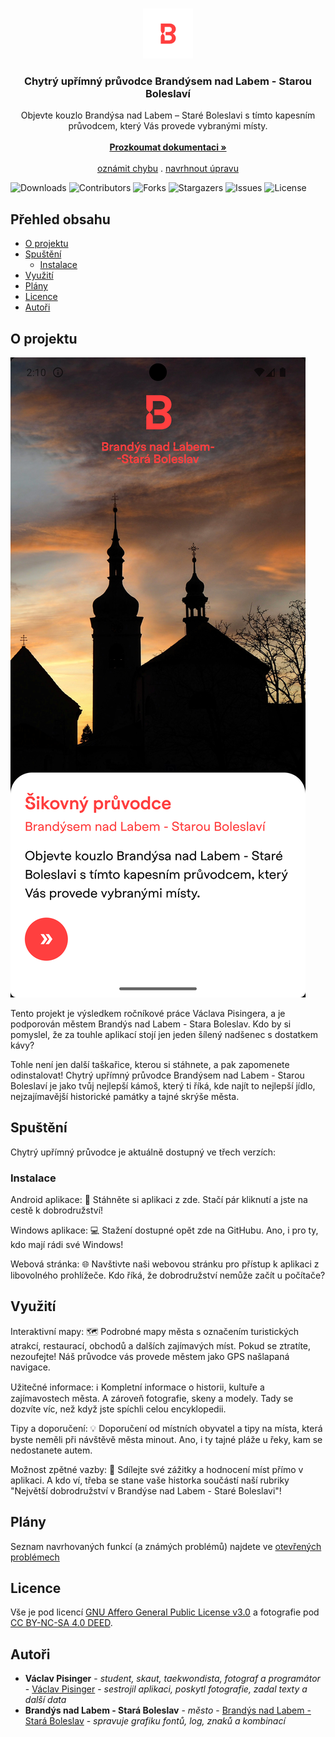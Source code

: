 <br/>
<p align="center">
  <a href="https://github.com/vaclavpi/chupbnlsb">
    <img src="https://github.com/vaclavpi/chupbnlsb/blob/main/assets/img/logoTB.png?raw=true" alt="Logo" width="80" height="80">
  </a>

  <h3 align="center">Chytrý upřímný průvodce Brandýsem nad Labem - Starou Boleslaví</h3>

  <p align="center">
    Objevte kouzlo Brandýsa nad Labem – Staré Boleslavi s tímto kapesním průvodcem, který Vás provede vybranými místy.
    <br/>
    <br/>
    <a href="https://github.com/vaclavpi/chupbnlsb"><strong>Prozkoumat dokumentaci »</strong></a>
    <br/>
    <br/>
    <a href="https://github.com/vaclavpi/chupbnlsb/issues">oznámit chybu</a>
    .
    <a href="https://github.com/vaclavpi/chupbnlsb/issues">navrhnout úpravu</a>
  </p>
</p>

![Downloads](https://img.shields.io/github/downloads/vaclavpi/chupbnlsb/total) ![Contributors](https://img.shields.io/github/contributors/vaclavpi/chupbnlsb?color=dark-green) ![Forks](https://img.shields.io/github/forks/vaclavpi/chupbnlsb?style=social) ![Stargazers](https://img.shields.io/github/stars/vaclavpi/chupbnlsb?style=social) ![Issues](https://img.shields.io/github/issues/vaclavpi/chupbnlsb) ![License](https://img.shields.io/github/license/vaclavpi/chupbnlsb) 

## Přehled obsahu

* [O projektu](#o-projektu)
* [Spuštění](#spuštění)
  * [Instalace](#instalace)
* [Využití](#využití)
* [Plány](#plány)
* [Licence](#licence)
* [Autoři](#autori)

## O projektu

![Screen Shot](https://github.com/vaclavpi/chupbnlsb/blob/main/assets/img/Screenshot_welcome.png?raw=true)

Tento projekt je výsledkem ročníkové práce Václava Pisingera, a je podporován městem Brandýs nad Labem - Stara Boleslav. Kdo by si pomyslel, že za touhle aplikací stojí jen jeden šílený nadšenec s dostatkem kávy?

Tohle není jen další taškařice, kterou si stáhnete, a pak zapomenete odinstalovat! Chytrý upřímný průvodce Brandýsem nad Labem - Starou Boleslaví je jako tvůj nejlepší kámoš, který ti říká, kde najít to nejlepší jídlo, nejzajímavější historické památky a tajné skrýše města.

## Spuštění

Chytrý upřímný průvodce je aktuálně dostupný ve třech verzích:

### Instalace

Android aplikace: 📱 Stáhněte si aplikaci z zde. Stačí pár kliknutí a jste na cestě k dobrodružství!

Windows aplikace: 💻 Stažení dostupné opět zde na GitHubu. Ano, i pro ty, kdo mají rádi své Windows!

Webová stránka: 🌐 Navštivte naši webovou stránku pro přístup k aplikaci z libovolného prohlížeče. Kdo říká, že dobrodružství nemůže začít u počítače?

## Využití

Interaktivní mapy: 🗺️ Podrobné mapy města s označením turistických atrakcí, restaurací, obchodů a dalších zajímavých míst. Pokud se ztratíte, nezoufejte! Náš průvodce vás provede městem jako GPS našlapaná navigace.

Užitečné informace: ℹ️ Kompletní informace o historii, kultuře a zajímavostech města. A zároveň fotografie, skeny a modely. Tady se dozvíte víc, než když jste spíchli celou encyklopedii.

Tipy a doporučení: 💡 Doporučení od místních obyvatel a tipy na místa, která byste neměli při návštěvě města minout. Ano, i ty tajné pláže u řeky, kam se nedostanete autem.

Možnost zpětné vazby: 📝 Sdílejte své zážitky a hodnocení míst přímo v aplikaci. A kdo ví, třeba se stane vaše historka součástí naší rubriky "Největší dobrodružství v Brandýse nad Labem - Staré Boleslavi"!

## Plány

Seznam navrhovaných funkcí (a známých problémů) najdete ve [otevřených problémech](https://github.com/vaclavpi/chupbnlsb/issues)


## Licence

Vše je pod licencí [GNU Affero General Public License v3.0](https://www.gnu.org/licenses/agpl-3.0.en.html) a fotografie pod [CC BY-NC-SA 4.0 DEED](https://creativecommons.org/licenses/by-nc-sa/4.0/deed.en).

## Autoři

* **Václav Pisinger** - *student, skaut, taekwondista, fotograf a programátor* - [Václav Pisinger](https://vaclavpi.github.io/) - *sestrojil aplikaci, poskytl fotografie, zadal texty a další data*
* **Brandýs nad Labem - Stará Boleslav** - *město* - [Brandýs nad Labem - Stará Boleslav]() - *spravuje grafiku fontů, log, znaků a kombinací*
